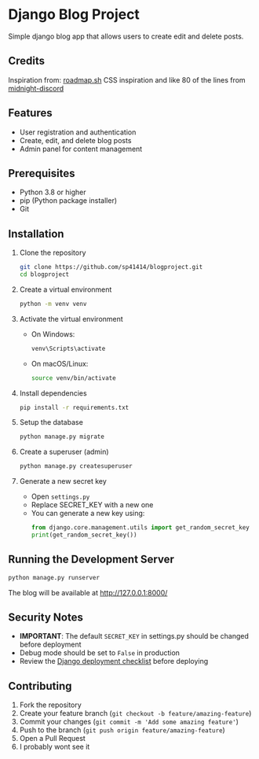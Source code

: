 # Django Blog Project

Simple django blog app that allows users to create edit and delete posts.

## Credits

Inspiration from: [roadmap.sh](https://roadmap.sh/projects/personal-blog)
CSS inspiration and like 80 of the lines from [midnight-discord](https://github.com/refact0r/midnight-discord/blob/master/midnight.css)


## Features

- User registration and authentication
- Create, edit, and delete blog posts
- Admin panel for content management

## Prerequisites

- Python 3.8 or higher
- pip (Python package installer)
- Git

## Installation

1. Clone the repository
   ```bash
   git clone https://github.com/sp41414/blogproject.git
   cd blogproject
   ```

2. Create a virtual environment
   ```bash
   python -m venv venv
   ```

3. Activate the virtual environment
   - On Windows:
     ```bash
     venv\Scripts\activate
     ```
   - On macOS/Linux:
     ```bash
     source venv/bin/activate
     ```

4. Install dependencies
   ```bash
   pip install -r requirements.txt
   ```

5. Setup the database
   ```bash
   python manage.py migrate
   ```

6. Create a superuser (admin)
   ```bash
   python manage.py createsuperuser
   ```

7. Generate a new secret key
   - Open `settings.py`
   - Replace SECRET_KEY with a new one
   - You can generate a new key using:
     ```python
     from django.core.management.utils import get_random_secret_key
     print(get_random_secret_key())
     ```

## Running the Development Server

```bash
python manage.py runserver
```

The blog will be available at http://127.0.0.1:8000/

## Security Notes

- **IMPORTANT**: The default `SECRET_KEY` in settings.py should be changed before deployment
- Debug mode should be set to `False` in production
- Review the [Django deployment checklist](https://docs.djangoproject.com/en/5.1/howto/deployment/checklist/) before deploying

## Contributing

1. Fork the repository
2. Create your feature branch (`git checkout -b feature/amazing-feature`)
3. Commit your changes (`git commit -m 'Add some amazing feature'`)
4. Push to the branch (`git push origin feature/amazing-feature`)
5. Open a Pull Request
6. I probably wont see it
